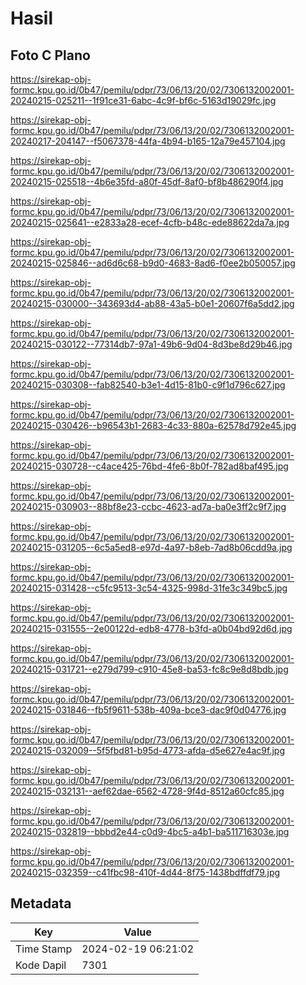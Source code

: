 # Hasil

## Foto C Plano

https://sirekap-obj-formc.kpu.go.id/0b47/pemilu/pdpr/73/06/13/20/02/7306132002001-20240215-025211--1f91ce31-6abc-4c9f-bf6c-5163d19029fc.jpg

https://sirekap-obj-formc.kpu.go.id/0b47/pemilu/pdpr/73/06/13/20/02/7306132002001-20240217-204147--f5067378-44fa-4b94-b165-12a79e457104.jpg

https://sirekap-obj-formc.kpu.go.id/0b47/pemilu/pdpr/73/06/13/20/02/7306132002001-20240215-025518--4b6e35fd-a80f-45df-8af0-bf8b486290f4.jpg

https://sirekap-obj-formc.kpu.go.id/0b47/pemilu/pdpr/73/06/13/20/02/7306132002001-20240215-025641--e2833a28-ecef-4cfb-b48c-ede88622da7a.jpg

https://sirekap-obj-formc.kpu.go.id/0b47/pemilu/pdpr/73/06/13/20/02/7306132002001-20240215-025846--ad6d6c68-b9d0-4683-8ad6-f0ee2b050057.jpg

https://sirekap-obj-formc.kpu.go.id/0b47/pemilu/pdpr/73/06/13/20/02/7306132002001-20240215-030000--343693d4-ab88-43a5-b0e1-20607f6a5dd2.jpg

https://sirekap-obj-formc.kpu.go.id/0b47/pemilu/pdpr/73/06/13/20/02/7306132002001-20240215-030122--77314db7-97a1-49b6-9d04-8d3be8d29b46.jpg

https://sirekap-obj-formc.kpu.go.id/0b47/pemilu/pdpr/73/06/13/20/02/7306132002001-20240215-030308--fab82540-b3e1-4d15-81b0-c9f1d796c627.jpg

https://sirekap-obj-formc.kpu.go.id/0b47/pemilu/pdpr/73/06/13/20/02/7306132002001-20240215-030426--b96543b1-2683-4c33-880a-62578d792e45.jpg

https://sirekap-obj-formc.kpu.go.id/0b47/pemilu/pdpr/73/06/13/20/02/7306132002001-20240215-030728--c4ace425-76bd-4fe6-8b0f-782ad8baf495.jpg

https://sirekap-obj-formc.kpu.go.id/0b47/pemilu/pdpr/73/06/13/20/02/7306132002001-20240215-030903--88bf8e23-ccbc-4623-ad7a-ba0e3ff2c9f7.jpg

https://sirekap-obj-formc.kpu.go.id/0b47/pemilu/pdpr/73/06/13/20/02/7306132002001-20240215-031205--6c5a5ed8-e97d-4a97-b8eb-7ad8b06cdd9a.jpg

https://sirekap-obj-formc.kpu.go.id/0b47/pemilu/pdpr/73/06/13/20/02/7306132002001-20240215-031428--c5fc9513-3c54-4325-998d-31fe3c349bc5.jpg

https://sirekap-obj-formc.kpu.go.id/0b47/pemilu/pdpr/73/06/13/20/02/7306132002001-20240215-031555--2e00122d-edb8-4778-b3fd-a0b04bd92d6d.jpg

https://sirekap-obj-formc.kpu.go.id/0b47/pemilu/pdpr/73/06/13/20/02/7306132002001-20240215-031721--e279d799-c910-45e8-ba53-fc8c9e8d8bdb.jpg

https://sirekap-obj-formc.kpu.go.id/0b47/pemilu/pdpr/73/06/13/20/02/7306132002001-20240215-031846--fb5f9611-538b-409a-bce3-dac9f0d04776.jpg

https://sirekap-obj-formc.kpu.go.id/0b47/pemilu/pdpr/73/06/13/20/02/7306132002001-20240215-032009--5f5fbd81-b95d-4773-afda-d5e627e4ac9f.jpg

https://sirekap-obj-formc.kpu.go.id/0b47/pemilu/pdpr/73/06/13/20/02/7306132002001-20240215-032131--aef62dae-6562-4728-9f4d-8512a60cfc85.jpg

https://sirekap-obj-formc.kpu.go.id/0b47/pemilu/pdpr/73/06/13/20/02/7306132002001-20240215-032819--bbbd2e44-c0d9-4bc5-a4b1-ba511716303e.jpg

https://sirekap-obj-formc.kpu.go.id/0b47/pemilu/pdpr/73/06/13/20/02/7306132002001-20240215-032359--c41fbc98-410f-4d44-8f75-1438bdffdf79.jpg


## Metadata

| Key        | Value               |
| ---------- | ------------------- |
| Time Stamp | 2024-02-19 06:21:02 |
| Kode Dapil | 7301                |



